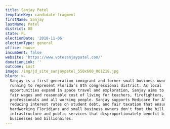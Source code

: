 ```yaml
---
title: Sanjay Patel
templateKey: candidate-fragment
firstName: Sanjay
lastName: Patel
district: 08
state: FL
electionDate: '2018-11-06'
electionType: general
office: house
incumbent: false
website: 'https://www.votesanjaypatel.com/'
donationLink: ''
outcome: Lost
image: /img/jd_site_sanjaypatel_550x600_061218.jpg
blurb: >-
  Sanjay is a first-generation immigrant and former small business owner who is
  running to represent Florida’s 8th congressional district. As local
  opportunities expand in space travel and exploration, Sanjay aims to ensure
  fair wages and reasonable cost of living for teachers, firefighters, service
  professionals and all working people. Sanjay supports Medicare for All,
  reducing interest rates on student debt, and fair taxation that ensures that
  hardworking Floridians and small business owners don't foot the bill for
  infrastructure and public services that disproportionately benefit big
  businesses and billionaires.
---
```



